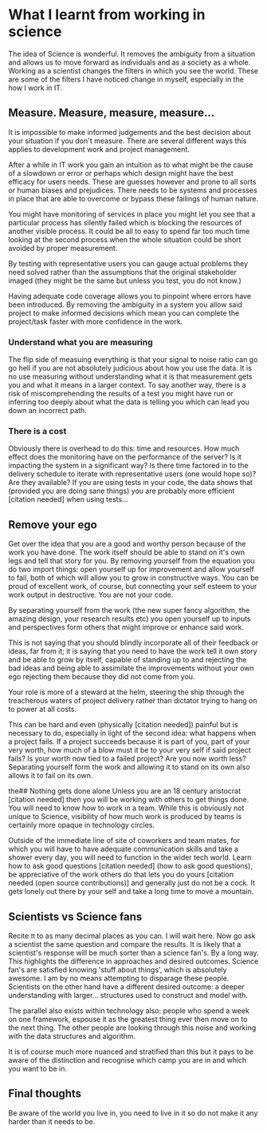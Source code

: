 # What I learnt from working in science

The idea of Science is wonderful. It removes the ambiguity from a situation and allows us to move forward as individuals and as a society as a whole. Working as a scientist changes the filters in which you see the world. These are some of the filters I have noticed change in myself, especially in the how I work in IT.

## Measure. Measure, measure, measure...
It is impossible to make informed judgements and the best decision about your situation if you don't measure. There are several different ways this applies to development work and project management.

After a while in IT work you gain an intuition as to what might be the cause of a slowdown or error or perhaps which design might have the best efficacy for users needs. These are guesses however and prone to all sorts or human biases and prejudices. There needs to be systems and processes in place that are able to overcome or bypass these failings of human nature.

You might have monitoring of services in place you might let you see that a particular process has silently failed which is blocking the resources of another visible process. It could be all to easy to spend far too much time looking at the second process when the whole situation could be short avoided by proper measurement.

By testing with representative users you can gauge actual problems they need solved rather than the assumptions that the original stakeholder imaged (they might be the same but unless you test, you do not know.)

Having adequate code coverage allows you to pinpoint where errors have been introduced. By removing the ambiguity in a system you allow said project to make informed decisions which mean you can complete the project/task faster with more confidence in the work.

### Understand what you are measuring
The flip side of measuing everything is that your signal to noise ratio can go go hell if you are not absolutely judicious about how you use the data. It is no use measuring without understanding what it is that measurement gets you and what it means in a larger context. To say another way, there is a risk of miscomprehending the results of a test you might have run or inferring too deeply about what the data is telling you which can lead you down an incorrect path.

### There is a cost
Obviously there is overhead to do this: time and resources. How much effect does the monitoring have on the performance of the server? Is it impacting the system in a significant way?
Is there time factored in to the delivery schedule to iterate with representative users (one would hope so)? Are they available?
If you are using tests in your code, the data shows that (provided you are doing sane things) you are probably more efficient [citation needed] when using tests…

## Remove your ego
Get over the idea that you are a good and worthy person because of the work you have done. The work itself should be able to stand on it's own legs and tell that story for you. By removing yourself from the equation you do two import things: open yourself up for improvement and allow yourself to fail, both of which will allow you to grow in constructive ways. You can be proud of excellent work, of course, but connecting your self esteem to your work output in destructive. You are not your code.

By separating yourself from the work (the new super fancy algorithm, the amazing design, your research results etc) you open yourself up to inputs and perspectives form others that might improve or enhance said work.

This is not saying that you should blindly incorporate all of their feedback or ideas, far from it; it is saying that you need to have the work tell it own story and be able to grow by itself, capable of standing up to and rejecting the bad ideas and being able to assimilate the improvements without your own ego rejecting them because they did not come from you.

Your role is more of a steward at the helm, steering the ship through the treacherous waters of project delivery rather than dictator trying to hang on to power at all costs.

This can be hard and even (physically [citation needed]) painful but is necessary to do, especially in light of the second idea: what happens when a project fails. If a project succeeds because it is part of you, part of your very worth, how much of a blow must it be to your very self if said project fails? Is your worth now tied to a failed project? Are you now worth less? Separating yourself form the work and allowing it to stand on its own also allows it to fail on its own.


the## Nothing gets done alone
Unless you are an 18 century aristocrat [citation needed] then you will be working with others to get things done. You will need to know how to work in a team. While this is obviously not unique to Science, visibility of how much work is produced by teams is certainly more opaque in technology circles.

Outside of the immediate line of site of coworkers and team mates, for which you will have to have adequate communication skills and take a shower every day, you will need to function in the wider tech world. Learn how to ask good questions [citation needed] (how to ask good questions), be appreciative of the work others do that lets you do yours [citation needed (open source contributions)] and generally just do not be a cock. It gets lonely out there by your self and take a long time to move a mountain.

## Scientists vs Science fans
Recite π to as many decimal places as you can. I will wait here.
Now go ask a scientist the same question and compare the results.
It is likely that a scientist's response will be much sorter than a science fan's. By a long way. This highlights the difference in approaches and desired outcomes.
Science fan's are satisfied knowing 'stuff about things', which is absolutely awesome. I am by no means attempting to disparage these people. Scientists on the other hand have a different desired outcome: a deeper understanding with larger… structures used to construct and model with.

The parallel also exists within technology also: people who spend a week on one framework, espouse it as the greatest thing ever then move on to the next thing. The other people are looking through this noise and working with the data structures and algorithm.

It is of course much more nuanced and stratified than this but it pays to be aware of the distinction and recognise which camp you are in and which you want to be in.

## Final thoughts
Be aware of the world you live in, you need to live in it so do not make it any harder than it needs to be.
